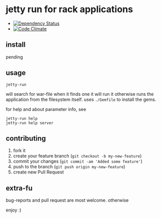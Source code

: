 # jetty run for rack applications #

* [![Dependency Status](https://gemnasium.com/mkristian/jetty-run.png)](https://gemnasium.com/mkristian/jetty-run)
* [![Code Climate](https://codeclimate.com/github/mkristian/jetty-run.png)](https://codeclimate.com/github/mkristian/jetty-run)

## install ##

pending

## usage ##

    jetty-run

will search for war-file when it finds one it will run it otherwise runs the application from the filesystem itself. uses ```./Gemfile``` to install the gems.

for help and about parameter info, see

    jetty-run help
    jetty-run help server

## contributing ##

1. fork it
2. create your feature branch (`git checkout -b my-new-feature`)
3. commit your changes (`git commit -am 'Added some feature'`)
4. push to the branch (`git push origin my-new-feature`)
5. create new Pull Request

## extra-fu ##

bug-reports and pull request are most welcome. otherwise

enjoy :) 
